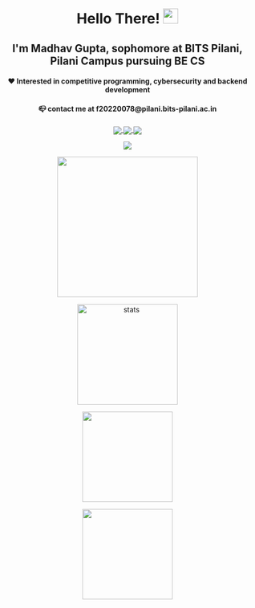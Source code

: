 

<h1 align="center">Hello There! <img src="https://media.giphy.com/media/hvRJCLFzcasrR4ia7z/giphy.gif" width="30px"></h1>

<!-- ### I'm Madhav Gupta, a freshman at BITS Pilani, Pilani Campus -->
<!-- #### ❤️ Interested in competitive programming and backend development -->
<!-- #### 📪 contact me at f20220078@pilani.bits-pilani.ac.in -->

<!-- I LOVE TO CENTER STUFFFFF -->

<h2 align="center"> I'm Madhav Gupta, sophomore at BITS Pilani, Pilani Campus pursuing BE CS</h2>
<h4 align="center"> ❤️ Interested in competitive programming, cybersecurity and backend development </h4>
<h4 align="center"> 📪 contact me at f20220078@pilani.bits-pilani.ac.in </h4>

<p align="center"> <a href= "https://atcoder.jp/users/nannu"><img align="center" src="https://badges.joonhyung.xyz/atcoder/nannu.svg" /> </a>
 <a href="https://codeforces.com/profile/nannu"> <img align="center" src="https://badges.joonhyung.xyz/codeforces/nannu.svg" />  </a>
  <a href="https://www.codechef.com/users/madhav277"> <img align="center" src="https://cp-logo.vercel.app/codechef/madhav277?logo=true" /> </a> </p>



<!-- <p align="center"><img align="center" src="https://badges.joonhyung.xyz/codeforces/nannu.svg" /></p>
<p align="right"><img align="center" src="https://cp-logo.vercel.app/codechef/madhav277?logo=true" /></p> -->
<!-- [![Codeforces](https://badges.joonhyung.xyz/codeforces/nannu.svg)](https://codeforces.com/profile/nannu)
[![Codechef](https://cp-logo.vercel.app/codechef/madhav277?logo=true)](https://www.codechef.com/users/madhav277) -->



<p align="center"><img align="center" src="https://visitor-badge.laobi.icu/badge?page_id=madhavgupta2775.visitor-badge" /> </p>


<!-- ![visitors](https://visitor-badge.glitch.me/badge?page_id=${madhavgupta2775}) -->
<!-- [![Codeforces Stats](https://codeforces-readme-stats.vercel.app/api/card?username=nannu&theme=midnight-purple&show_icons=true&hide_border=true)](https://codeforces.com/profile/nannu) -->


<p align="center"><img align="center" height="280em" src="https://codeforces-readme-stats.vercel.app/api/card?username=nannu&theme=midnight-purple&show_icons=true&hide_border=true" /> </p>

<p align="center"><img align="center" height= "200em" src="https://github-readme-stats-madhavgupta2775.vercel.app/api/top-langs?username=madhavgupta2775&theme=midnight-purple&show_icons=true&hide_border=true&&locale=en&layout=compact&langs_count=8" alt="stats" /> </p>    

<p align="center"><img align = "center" height="180em" src="https://github-readme-stats-madhavgupta2775.vercel.app/api?username=madhavgupta2775&theme=midnight-purple&show_icons=true&hide_border=true" /></p>


<!-- <p align="center"><img align = "right" height="200em" src="https://github-readme-stats-madhavgupta2775.vercel.app/api?username=madhavgupta2775&theme=midnight-purple&show_icons=true&hide_border=true" /></p> <br> <br> -->


<p align="center"><img align = "center" height = "180em" src="https://github-readme-streak-stats-eight.vercel.app/?user=madhavgupta2775&theme=violet-dark&hide_border=false" /></p> 
<!---
madhavgupta2775/madhavgupta2775 is a ✨ special ✨ repository because its `README.md` (this file) appears on your GitHub profile.
You can click the Preview link to take a look at your changes.
--->












<!--
they say that a message encrypted using this encryption can't be read without the key.....
welp, I guess I'll believe them and give you the key too
token: gAAAAABkVpRJja6rzgh_jvsVbWpBgLG7qX8pewhk4H0A30A6VtIm-FAOMTwmIW-w2ofx-DtKbEWluW8ann_l5WX8Ml4UTQZkod_DV3slIDrDjEOWYfdcyFbOggenwM95M8n-zr4i3Bqcvq_UDkp4iALQWedDSLxs5FVNHYYZvALxjooQNLoetfwhLQYoYD8wsyeWq_qBfSerk3PWAR5vmG_vvYO7Umgwi3orBYHv3uHhHDYDo11YvaF2BlKxwN7M9wAVRempJzFXb3V7I9vn1ANZTRRTQztql9BlFFbY2Yoaucf8VGLKJX4=
key: XoLk8CRZk7XBZo2l0r5AtLJn5cxZ3yUXM8FsZ3OM1Ys=
-->































<!-- still unable to figure it out?....me too lol... though the encrytion algo was called skynet or smth... aaaa can't remember it correctly :( -->
